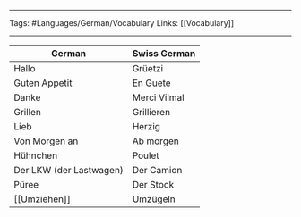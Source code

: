 ___
Tags: #Languages/German/Vocabulary 
Links: [[Vocabulary]] 
___
German | Swiss German
------------ | ------------
Hallo | Grüetzi
Guten Appetit | En Guete
Danke | Merci Vilmal
Grillen | Grillieren
Lieb | Herzig
Von Morgen an | Ab morgen
Hühnchen | Poulet
Der LKW (der Lastwagen) | Der Camion
Püree | Der Stock
[[Umziehen]] | Umzügeln